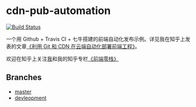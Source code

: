 # cdn-pub-automation
[![Build Status](https://travis-ci.org/MagicCube/cdn-pub-automation.svg?branch=master)](https://travis-ci.org/MagicCube/cdn-pub-automation)

一个用 Github + Travis CI + 七牛搭建的前端自动化发布示例。详见我在知乎上发表的文章[《利用 Git 和 CDN 在云端自动化部署前端工程》](https://zhuanlan.zhihu.com/p/29231319)。


欢迎在知乎上关注[我](https://www.zhihu.com/people/henry-li-03/activities)和我的知乎专栏[《前端零栈》](https://zhuanlan.zhihu.com/fr0nt-end/)


## Branches

* [master](https://github.com/MagicCube/cdn-pub-automation)
* [devleopment](https://github.com/MagicCube/cdn-pub-automation/tree/development)
